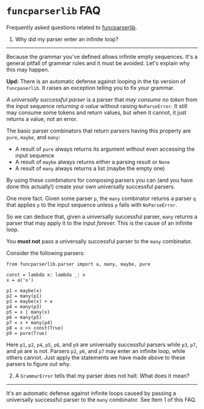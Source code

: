 `funcparserlib` FAQ
===================

Frequently asked questions related to [funcparserlib][1].


1. Why did my parser enter an infinite loop?
--------------------------------------------

Because the grammar you've defined allows infinite empty sequences. It's a
general pitfall of grammar rules and it must be avoided. Let's explain why this
may happen.

**Upd:** There is an automatic defense against looping in the tip version of
`funcpaserlib`. It raises an exception telling you to fix your grammar.

_A universally successful parser_ is a parser that _may consume no token_ from
the input sequence _returning a value_ without raising `NoParseError`. It still
may consume some tokens and return values, but when it cannot, it just returns
a value, not an error.

The basic parser combinators that return parsers having this property are
`pure`, `maybe`, and `many`:

* A result of `pure` always returns its argument without even accessing the
  input sequence
* A result of `maybe` always returns either a parsing result or `None`
* A result of `many` always returns a list (maybe the empty one)

By using these combinators for composing parsers you can (and you have done this
actually!) create your own universally successful parsers.

One more fact. Given some parser `p`, the `many` combinator returns a parser `q`
that applies `p` to the input sequence unless `p` fails with `NoParseError`.

So we can deduce that, given a universally successful parser, `many` returns a
parser that may apply it to the input _forever._ This is the cause of an infinite
loop.

You **must not** pass a universally successful parser to the `many` combinator.

Consider the following parsers:

    from funcparserlib.parser import a, many, maybe, pure

    const = lambda x: lambda _: x
    x = a('x')

    p1 = maybe(x)
    p2 = many(p1)
    p3 = maybe(x) + x
    p4 = many(p3)
    p5 = x | many(x)
    p6 = many(p5)
    p7 = x + many(p4)
    p8 = x >> const(True)
    p9 = pure(True)

Here `p1`, `p2`, `p4`, `p5`, `p6`, and `p9` are universally successful parsers
while `p3`, `p7`, and `p8` are is not. Parsers `p2`, `p6`, and `p7` may enter an
infinite loop, while others cannot. Just apply the statements we have made
above to these parsers to figure out why.


2. A `GrammarError` tells that my parser does not halt. What does it mean?
--------------------------------------------------------------------------

It's an automatic defense against infinite loops caused by passing a universally
successful parser to the `many` combinator. See Item 1 of this FAQ.

  [1]: http://code.google.com/p/funcparserlib/

